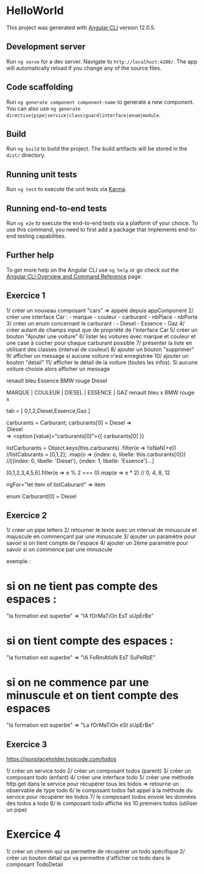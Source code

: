 # HelloWorld

This project was generated with [Angular CLI](https://github.com/angular/angular-cli) version 12.0.5.

## Development server

Run `ng serve` for a dev server. Navigate to `http://localhost:4200/`. The app will automatically reload if you change any of the source files.

## Code scaffolding

Run `ng generate component component-name` to generate a new component. You can also use `ng generate directive|pipe|service|class|guard|interface|enum|module`.

## Build

Run `ng build` to build the project. The build artifacts will be stored in the `dist/` directory.

## Running unit tests

Run `ng test` to execute the unit tests via [Karma](https://karma-runner.github.io).

## Running end-to-end tests

Run `ng e2e` to execute the end-to-end tests via a platform of your choice. To use this command, you need to first add a package that implements end-to-end testing capabilities.

## Further help

To get more help on the Angular CLI use `ng help` or go check out the [Angular CLI Overview and Command Reference](https://angular.io/cli) page.

## Exercice 1

1/ créer un nouveau composant "cars" => appelé depuis appComponent
2/ créer une interface Car :
    - marque
    - couleur
    - carburant
    - nbPlace
    - nbPorte
3/ créer un enum concernant le carburant :
    - Diesel
    - Essence
    - Gaz
4/ créer autant de champs input que de propriété
   de l'interface Car
5/ créer un bouton "Ajouter une voiture"
6/ lister les voitures avec marque et couleur et une case à cocher pour chaque carburant possible
7/ présenter la liste en utilisant des classes (interval de couleur)
8/ ajouter un bouton "supprimer"
9/ afficher un message si aucune voiture n'est enregistrée
10/ ajouter un bouton "detail"
11/ afficher le détail de la voiture (toutes les infos). Si aucune voiture
    choisie alors afficher un message

renault bleu Essence
BMW rouge Diesel 

MARQUE | COULEUR | DIESEL | ESSENCE | GAZ
renault  bleu                x
BMW      rouge        x

tab = [
    0,1,2,Diesel,Essence,Gaz
]

carburants = Carburant;
carburants[0] = Diesel => <option value="0">Diesel</option> => <option [value]="carburants[0]">{{ carburants[0] }}</option>

listCarburants = Object.keys(this.carburants)
                .filter(e => !isNaN(+e))                           //listCaburants = [0,1,2];
                .map(o => {index: o, libelle: this.carburants[0]}) //[{index: 0, libelle: 'Diesel'}, {index: 1, libelle: 'Essence'}...]

[0,1,2,3,4,5,6].filter(e => e % 2 === 0).map(e => e * 2) // 0, 4, 8, 12
 
ngFor="let item of listCaburant" => item

enum Carburant[0] = Diesel

## Exercice 2
1/ créer un pipe letters
2/ retourner le texte avec un interval de minuscule et majuscule
   en commençant par une minuscule
3/ ajouter un paramètre pour savoir si on tient compte de l'espace
4/ ajouter un 2ème paramètre pour savoir si on commence par une minuscule

exemple :

# si on ne tient pas compte des espaces :

"la formation est superbe" => "lA fOrMaTiOn EsT sUpErBe"

# si on tient compte des espaces :

"la formation est superbe" => "lA FoRmAtIoN EsT SuPeRbE"

# si on ne commence par une minuscule et on tient compte des espaces

"la formation est superbe" => "La fOrMaTiOn eSt sUpErBe"

## Exercice 3

https://jsonplaceholder.typicode.com/todos

1/ créer un service todo
2/ créer un composant todos (parent)
3/ créer un composant todo (enfant)
4/ créer une interface todo
5/ créer une méthode http.get dans le service pour récupérer tous les todos
 => retourne un observable de type todo
6/ le composant todos fait appel à la méthode du service pour récupérer les todos
7/ le composant todos envoie les données des todos à todo
8/ le composant todo affiche les 10 premiers todos (utiliser un pipe)

# Exercice 4

1/ créer un chemin qui va permettre de récupérer un todo spécifique
2/ créer un bouton détail qui va permettre d'afficher ce todo dans le composant TodoDetail
